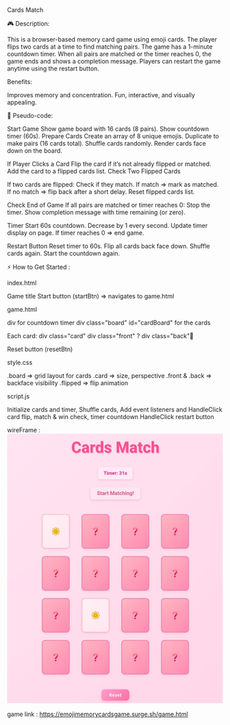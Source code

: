 Cards Match

🎮 Description:

This is a browser-based memory card game using emoji cards. The player flips two cards at a time to find matching pairs. The game has a 1-minute countdown timer. When all pairs are matched or the timer reaches 0, the game ends and shows a completion message. Players can restart the game anytime using the restart button.

Benefits:

Improves memory and concentration. 
Fun, interactive, and visually appealing.

📝 Pseudo-code:

Start Game Show game board with 16 cards (8 pairs). Show countdown timer (60s). Prepare Cards Create an array of 8 unique emojis. Duplicate to make pairs (16 cards total). Shuffle cards randomly. Render cards face down on the board.

If Player Clicks a Card Flip the card if it’s not already flipped or matched. Add the card to a flipped cards list. Check Two Flipped Cards

If two cards are flipped: Check if they match. If match => mark as matched. If no match => flip back after a short delay. Reset flipped cards list.

Check End of Game If all pairs are matched or timer reaches 0: Stop the timer. Show completion message with time remaining (or zero).

Timer Start 60s countdown. Decrease by 1 every second. Update timer display on page. If timer reaches 0 => end game.

Restart Button Reset timer to 60s. Flip all cards back face down. Shuffle cards again. Start the countdown again.

⚡ How to Get Started :

index.html

Game title Start button (startBtn) => navigates to game.html

game.html

div for countdown timer div class="board" id="cardBoard" for the cards

Each card: div class="card" div class="front" ? div class="back"🐶

Reset button (resetBtn)

style.css

.board => grid layout for cards .card => size, perspective .front & .back => backface visibility .flipped => flip animation

script.js

Initialize cards and timer, Shuffle cards, Add event listeners and HandleClick card flip, match & win check, timer countdown HandleClick restart button

wireFrame : 
![cards match game wireframe](wireframe.jpeg)

game link :
https://emojimemorycardsgame.surge.sh/game.html
